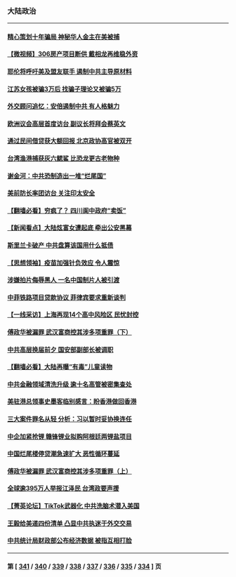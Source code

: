 ### 大陆政治
---
#### [精心策划十年骗局 神秘华人金主在美被捕](../../pages/ncid277/n13783926.md) 
#### [【微视频】306房产项目断供 戴相龙再维稳外资](../../pages/ncid277/n13783721.md) 
#### [耶伦将呼吁美及盟友联手 遏制中共主导原材料](../../pages/ncid277/n13783693.md) 
#### [江苏女孩被骗3万后 找骗子理论又被骗5万](../../pages/ncid277/n13783623.md) 
#### [外交顾问追忆：安倍遏制中共 有人格魅力](../../pages/ncid277/n13783526.md) 
#### [欧洲议会高层首度访台 副议长将拜会蔡英文](../../pages/ncid277/n13783640.md) 
#### [通过民间借贷获大额回报 北京政协高官被双开](../../pages/ncid277/n13783525.md) 
#### [台湾渔港捕获灰六鳃鲨 比恐龙更古老物种](../../pages/ncid277/n13783425.md) 
#### [谢金河：中共恐制造出一堆“烂尾国”](../../pages/ncid277/n13783459.md) 
#### [美前防长率团访台 关注印太安全](../../pages/ncid277/n13783251.md) 
#### [【翻墙必看】穷疯了？ 四川阆中政府“卖饭”](../../pages/ncid277/n13783260.md) 
#### [【新闻看点】大陆炫富女遭起底 牵出公安黑幕](../../pages/ncid277/n13783209.md) 
#### [斯里兰卡破产 中共盘算该国用什么抵债](../../pages/ncid277/n13783264.md) 
#### [【思想领袖】疫苗加强针负效应 令人震惊](../../pages/ncid277/n13768670.md) 
#### [涉嫌拍片侮辱黑人 一名中国制片人被引渡](../../pages/ncid277/n13782963.md) 
#### [中菲铁路项目贷款协议 菲律宾要求重新谈判](../../pages/ncid277/n13782886.md) 
#### [【一线采访】上海再现14个高中风险区 民忧封控](../../pages/ncid277/n13782770.md) 
#### [傅政华被漏罪 武汉富商控其涉多项重罪（下）](../../pages/ncid277/n13782749.md) 
#### [中共高层换届前夕 国安部副部长被调职](../../pages/ncid277/n13782702.md) 
#### [【翻墙必看】大陆再曝“有毒”儿童读物](../../pages/ncid277/n13782516.md) 
#### [中共金融领域清洗升级 逾十名高管被密集查处](../../pages/ncid277/n13782694.md) 
#### [美驻港总领事史墨客临别感言：盼香港做回香港](../../pages/ncid277/n13782585.md) 
#### [三大案件罪名从轻 分析：习以暂时妥协换连任](../../pages/ncid277/n13782582.md) 
#### [中企加紧抢锂 赣锋锂业拟购阿根廷两锂盐项目](../../pages/ncid277/n13782559.md) 
#### [中国烂尾楼停贷潮急速扩大 恶性循环蔓延](../../pages/ncid277/n13782482.md) 
#### [傅政华被漏罪 武汉富商控其涉多项重罪（上）](../../pages/ncid277/n13782522.md) 
#### [全球逾395万人举报江泽民 台湾政要声援](../../pages/ncid277/n13782176.md) 
#### [【菁英论坛】TikTok武器化 中共洗脑术潜入美国](../../pages/ncid277/n13782413.md) 
#### [王毅给美递四份清单 凸显中共执迷于外交交易](../../pages/ncid277/n13782364.md) 
#### [中共统计局财政部公布经济数据 被指互相打脸](../../pages/ncid277/n13782422.md) 

---
#### 第 [ [341](./341.md) / [340](./340.md) / [339](./339.md) / [338](./338.md) / [337](./337.md) / [336](./336.md) / [335](./335.md) / [334](./334.md) ] 页
